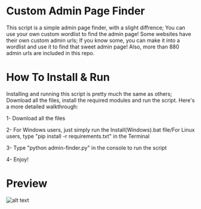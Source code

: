 # Custom Admin Page Finder
This script is a simple admin page finder, with a slight diffrence; You can use your own custom wordlist to find the admin page!
Some websites have their own custom admin urls; If you know some, you can make it into a wordlist and use it to find that sweet admin page! Also, more than 880 admin urls are included in this repo.
# How To Install & Run
Installing and running this script is pretty much the same as others; Download all the files, install the required modules and run the script. Here's a more detailed walkthrough:

1- Download all the files

2- For Windows users, just simply run the Install(Windows).bat file/For Linux users, type "pip install -r requirements.txt" in the Terminal

3- Type "python admin-finder.py" in the console to run the script

4- Enjoy!

# Preview
![alt text](https://s6.uupload.ir/files/preview_j1o3.png)
